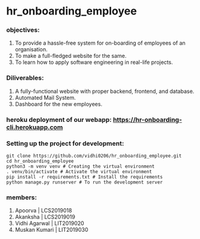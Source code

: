 # hr_onboarding_employee
### objectives:
1. To provide a hassle-free system for on-boarding of employees of an organisation.
2. To make a full-fledged website for the same.
3. To learn how to apply software engineering in real-life projects.
### Diliverables:
1. A fully-functional website with proper backend, frontend, and database.
2. Automated Mail System.
3. Dashboard for the new employees.

### heroku deployment of our webapp: https://hr-onboarding-cli.herokuapp.com
### Setting up the project for development:
``` batch
git clone https://github.com/vidhi0206/hr_onboarding_employee.git
cd hr_onboarding_employee
python3 -m venv venv # Creating the virtual environment
. venv/bin/activate # Activate the virtual environment
pip install -r requirements.txt # Install the requirements
python manage.py runserver # To run the development server 
```

### members:
1. Apoorva | LCS2019018
2. Akanksha | LCS2019019
3. Vidhi Agarwal | LIT2019020
4. Muskan Kumari | LIT2019030
